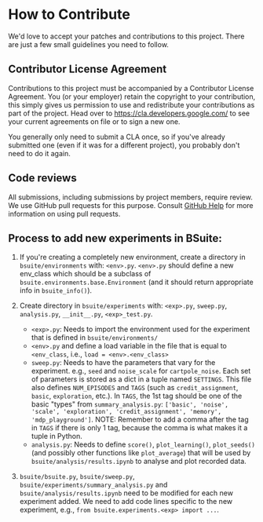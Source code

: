 # How to Contribute

We'd love to accept your patches and contributions to this project. There are
just a few small guidelines you need to follow.

## Contributor License Agreement

Contributions to this project must be accompanied by a Contributor License
Agreement. You (or your employer) retain the copyright to your contribution,
this simply gives us permission to use and redistribute your contributions as
part of the project. Head over to <https://cla.developers.google.com/> to see
your current agreements on file or to sign a new one.

You generally only need to submit a CLA once, so if you've already submitted one
(even if it was for a different project), you probably don't need to do it
again.

## Code reviews

All submissions, including submissions by project members, require review. We
use GitHub pull requests for this purpose. Consult
[GitHub Help](https://help.github.com/articles/about-pull-requests/) for more
information on using pull requests.

## Process to add new experiments in BSuite:
1.  If you're creating a completely new environment, create a directory in `bsuite/environments` with: `<env>.py`. `<env>.py` should define a new env_class which should be a subclass of `bsuite.environments.base.Environment` (and it should return appropriate info in `bsuite_info()`).

1.  Create directory in `bsuite/experiments` with: `<exp>.py`, `sweep.py`, `analysis.py`, `__init__.py`, `<exp>_test.py`.
    *  `<exp>.py`: Needs to import the environment used for the experiment that is defined in `bsuite/environments/`
    *  `<env>.py` and define a load variable in the file that is equal to `<env_class`, i.e., `load = <env>.<env_class>`
    *  `sweep.py`: Needs to have the parameters that vary for the experiment. e.g., `seed` and `noise_scale` for `cartpole_noise`. Each set of parameters is stored as a dict in a tuple named `SETTINGS`. This file also defines `NUM_EPISODES` and `TAGS` (such as `credit_assignment`, `basic`, `exploration`, etc.). In `TAGS`, the 1st tag should be one of the basic "types" from `summary_analysis.py`: `['basic', 'noise', 'scale', 'exploration', 'credit_assignment', 'memory', 'mdp_playground']`. NOTE: Remember to add a comma after the tag in `TAGS` if there is only 1 tag, because the comma is what makes it a tuple in Python.
    *  `analysis.py`: Needs to define `score()`, `plot_learning()`, `plot_seeds()` (and possibly other functions like `plot_average`) that will be used by `bsuite/analysis/results.ipynb` to analyse and plot recorded data.

1.  `bsuite/bsuite.py`, `bsuite/sweep.py`, `bsuite/experiments/summary_analysis.py` and `bsuite/analysis/results.ipynb` need to be modified for each new experiment added. We need to add code lines specific to the new experiment, e.g., `from bsuite.experiments.<exp> import ...`.
